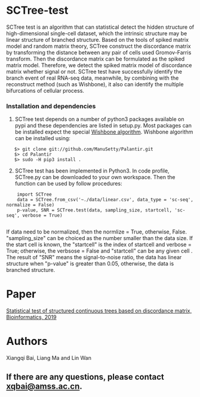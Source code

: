 # SCTree-test
SCTree test is an algorithm that can statistical detect the hidden structure of high-dimensional single-cell dataset, which the intrinsic structure may be linear structure of branched structure. Based on the tools of spiked matrix model and random matrix theory, SCTree construct the discordance matrix by transforming the distance between any pair of cells used Gromov-Farris transform. Then the discordance matrix can be formulated as the spiked matrix model. Therefore, we detect the spiked matrix model of discordance matrix whether signal or not. SCTree test have successfully identify the branch event of real RNA-seq data, meanwhile, by combining with the reconstruct method (such as Wishbone), it also can identify the multiple bifurcations of cellular process.  
### Installation and dependencies

1. SCTree test depends on a number of python3 packages available on pypi and these dependencies are listed in setup.py.  Most packages can be installed expect the special [Wishbone algorithm](https://github.com/ManuSetty/wishbone). Wishbone algorithm can be installed using:
```
   $> git clone git://github.com/ManuSetty/Palantir.git
   $> cd Palantir
   $> sudo -H pip3 install .   
```
    
2. SCTree test has been implemented in Python3. In code profile, SCTree.py can be downloaded to your own workspace. Then the function can be used by follow procedures:

```
    import SCTree
    data = SCTree.from_csv('~./data/linear.csv', data_type = 'sc-seq', normalize = False)
    p-value, SNR = SCTree.test(data, sampling_size, startcell, 'sc-seq', verbose = True)
    
```
If data need to be normalized, then the normlize = True, otherwise, False. "sampling_size" can be choiced as the number smaller than the data size. If the start cell is known, the "startcell" is the index of startcell and verbose = True; otherwise, the verbsose = False and "startcell" can be any given cell . The result of "SNR" means the signal-to-noise ratio, the data has linear structure when "p-value" is greater than 0.05, otherwise, the data is branched structure.

# Paper
[Statistical test of structured continuous trees based on discordance matrix, Bioinformatics, 2019](https://academic.oup.com/bioinformatics/article/35/23/4962/5497258)

# Authors

Xiangqi Bai, Liang Ma and Lin Wan

## If there are any questions, please contact xqbai@amss.ac.cn.
